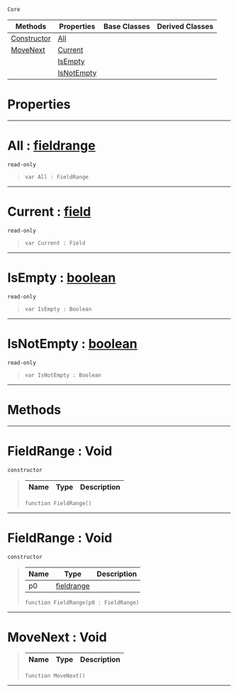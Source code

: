  `Core`

|Methods|Properties|Base Classes|Derived Classes|
|---|---|---|---|
|[ Constructor](https://github.com/zeroengineteam/ZeroDocs/blob/master/code_reference/nada_base_types/fieldrange.markdown#fieldrange-void)|[ All](https://github.com/zeroengineteam/ZeroDocs/blob/master/code_reference/nada_base_types/fieldrange.markdown#all-zero-engine-document)| | |
|[ MoveNext](https://github.com/zeroengineteam/ZeroDocs/blob/master/code_reference/nada_base_types/fieldrange.markdown#movenext-void)|[ Current](https://github.com/zeroengineteam/ZeroDocs/blob/master/code_reference/nada_base_types/fieldrange.markdown#current-zero-engine-docu)| | |
| |[ IsEmpty](https://github.com/zeroengineteam/ZeroDocs/blob/master/code_reference/nada_base_types/fieldrange.markdown#isempty-zero-engine-docu)| | |
| |[ IsNotEmpty](https://github.com/zeroengineteam/ZeroDocs/blob/master/code_reference/nada_base_types/fieldrange.markdown#isnotempty-zero-engine-d)| | |


 #  Properties


---  
 #  All : [fieldrange](https://github.com/zeroengineteam/ZeroDocs/blob/master/code_reference/nada_base_types/fieldrange.markdown)

 `read-only`

> 
> ``` lang=cpp, name=Nada
> var All : FieldRange


---  
 #  Current : [field](https://github.com/zeroengineteam/ZeroDocs/blob/master/code_reference/nada_base_types/field.markdown)

 `read-only`

> 
> ``` lang=cpp, name=Nada
> var Current : Field


---  
 #  IsEmpty : [boolean](https://github.com/zeroengineteam/ZeroDocs/blob/master/code_reference/nada_base_types/boolean.markdown)

 `read-only`

> 
> ``` lang=cpp, name=Nada
> var IsEmpty : Boolean


---  
 #  IsNotEmpty : [boolean](https://github.com/zeroengineteam/ZeroDocs/blob/master/code_reference/nada_base_types/boolean.markdown)

 `read-only`

> 
> ``` lang=cpp, name=Nada
> var IsNotEmpty : Boolean


---  
 #  Methods


---  
 #  FieldRange : Void

 `constructor`

> 
> |Name|Type|Description|
> |---|---|---|
> ``` lang=cpp, name=Nada
> function FieldRange()
> ``` 


---  
 #  FieldRange : Void

 `constructor`

> 
> |Name|Type|Description|
> |---|---|---|
> |p0|[fieldrange](https://github.com/zeroengineteam/ZeroDocs/blob/master/code_reference/nada_base_types/fieldrange.markdown)| |
> ``` lang=cpp, name=Nada
> function FieldRange(p0 : FieldRange)
> ``` 


---  
 #  MoveNext : Void

> 
> |Name|Type|Description|
> |---|---|---|
> ``` lang=cpp, name=Nada
> function MoveNext()
> ``` 


---  
 

 